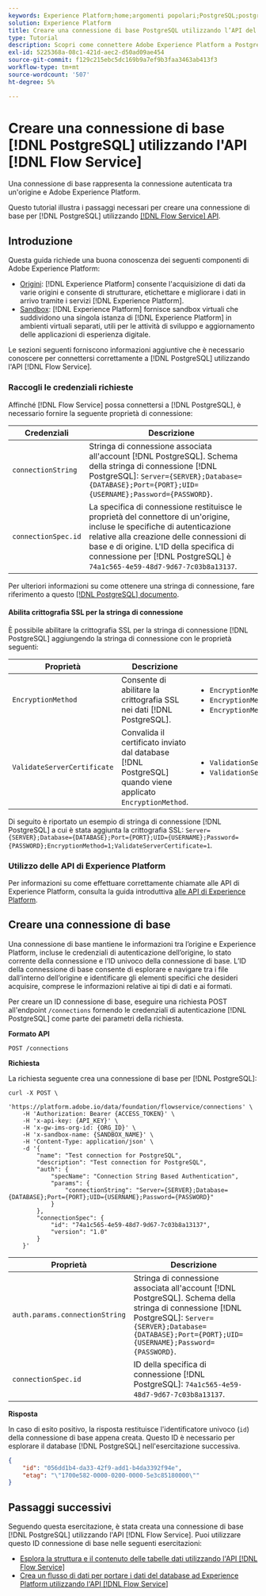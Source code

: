 ```yaml
---
keywords: Experience Platform;home;argomenti popolari;PostgreSQL;postgresql;PSQL;psql
solution: Experience Platform
title: Creare una connessione di base PostgreSQL utilizzando l’API del servizio Flusso
type: Tutorial
description: Scopri come connettere Adobe Experience Platform a PostgreSQL utilizzando l’API del servizio Flusso.
exl-id: 5225368a-08c1-421d-aec2-d50ad09ae454
source-git-commit: f129c215ebc5dc169b9a7ef9b3faa3463ab413f3
workflow-type: tm+mt
source-wordcount: '507'
ht-degree: 5%

---
```


# Creare una connessione di base [!DNL PostgreSQL] utilizzando l&#39;API [!DNL Flow Service]

Una connessione di base rappresenta la connessione autenticata tra un&#39;origine e Adobe Experience Platform.

Questo tutorial illustra i passaggi necessari per creare una connessione di base per [!DNL PostgreSQL] utilizzando [[!DNL Flow Service] API](https://www.adobe.io/experience-platform-apis/references/flow-service/).


## Introduzione

Questa guida richiede una buona conoscenza dei seguenti componenti di Adobe Experience Platform:

* [Origini](../../../../home.md): [!DNL Experience Platform] consente l&#39;acquisizione di dati da varie origini e consente di strutturare, etichettare e migliorare i dati in arrivo tramite i servizi [!DNL Experience Platform].
* [Sandbox](../../../../../sandboxes/home.md): [!DNL Experience Platform] fornisce sandbox virtuali che suddividono una singola istanza di [!DNL Experience Platform] in ambienti virtuali separati, utili per le attività di sviluppo e aggiornamento delle applicazioni di esperienza digitale.

Le sezioni seguenti forniscono informazioni aggiuntive che è necessario conoscere per connettersi correttamente a [!DNL PostgreSQL] utilizzando l&#39;API [!DNL Flow Service].

### Raccogli le credenziali richieste

Affinché [!DNL Flow Service] possa connettersi a [!DNL PostgreSQL], è necessario fornire la seguente proprietà di connessione:

| Credenziali | Descrizione |
| ---------- | ----------- |
| `connectionString` | Stringa di connessione associata all&#39;account [!DNL PostgreSQL]. Schema della stringa di connessione [!DNL PostgreSQL]: `Server={SERVER};Database={DATABASE};Port={PORT};UID={USERNAME};Password={PASSWORD}`. |
| `connectionSpec.id` | La specifica di connessione restituisce le proprietà del connettore di un&#39;origine, incluse le specifiche di autenticazione relative alla creazione delle connessioni di base e di origine. L&#39;ID della specifica di connessione per [!DNL PostgreSQL] è `74a1c565-4e59-48d7-9d67-7c03b8a13137`. |

Per ulteriori informazioni su come ottenere una stringa di connessione, fare riferimento a questo [[!DNL PostgreSQL] documento](https://www.postgresql.org/docs/9.2/app-psql.html).

#### Abilita crittografia SSL per la stringa di connessione

È possibile abilitare la crittografia SSL per la stringa di connessione [!DNL PostgreSQL] aggiungendo la stringa di connessione con le proprietà seguenti:

| Proprietà | Descrizione | Esempio |
| --- | --- | --- |
| `EncryptionMethod` | Consente di abilitare la crittografia SSL nei dati [!DNL PostgreSQL]. | <uL><li>`EncryptionMethod=0`(Disabilitato)</li><li>`EncryptionMethod=1`(abilitato)</li><li>`EncryptionMethod=6`(RequestSSL)</li></ul> |
| `ValidateServerCertificate` | Convalida il certificato inviato dal database [!DNL PostgreSQL] quando viene applicato `EncryptionMethod`. | <uL><li>`ValidationServerCertificate=0`(Disabilitato)</li><li>`ValidationServerCertificate=1`(abilitato)</li></ul> |

Di seguito è riportato un esempio di stringa di connessione [!DNL PostgreSQL] a cui è stata aggiunta la crittografia SSL: `Server={SERVER};Database={DATABASE};Port={PORT};UID={USERNAME};Password={PASSWORD};EncryptionMethod=1;ValidateServerCertificate=1`.

### Utilizzo delle API di Experience Platform

Per informazioni su come effettuare correttamente chiamate alle API di Experience Platform, consulta la guida introduttiva [alle API di Experience Platform](../../../../../landing/api-guide.md).

## Creare una connessione di base

Una connessione di base mantiene le informazioni tra l’origine e Experience Platform, incluse le credenziali di autenticazione dell’origine, lo stato corrente della connessione e l’ID univoco della connessione di base. L’ID della connessione di base consente di esplorare e navigare tra i file dall’interno dell’origine e identificare gli elementi specifici che desideri acquisire, comprese le informazioni relative ai tipi di dati e ai formati.

Per creare un ID connessione di base, eseguire una richiesta POST all&#39;endpoint `/connections` fornendo le credenziali di autenticazione [!DNL PostgreSQL] come parte dei parametri della richiesta.

**Formato API**

```https
POST /connections
```

**Richiesta**

La richiesta seguente crea una connessione di base per [!DNL PostgreSQL]:

```shell
curl -X POST \
    'https://platform.adobe.io/data/foundation/flowservice/connections' \
    -H 'Authorization: Bearer {ACCESS_TOKEN}' \
    -H 'x-api-key: {API_KEY}' \
    -H 'x-gw-ims-org-id: {ORG_ID}' \
    -H 'x-sandbox-name: {SANDBOX_NAME}' \
    -H 'Content-Type: application/json' \
    -d '{
        "name": "Test connection for PostgreSQL",
        "description": "Test connection for PostgreSQL",
        "auth": {
            "specName": "Connection String Based Authentication",
            "params": {
                "connectionString": "Server={SERVER};Database={DATABASE};Port={PORT};UID={USERNAME};Password={PASSWORD}"
            }
        },
        "connectionSpec": {
            "id": "74a1c565-4e59-48d7-9d67-7c03b8a13137",
            "version": "1.0"
        }
    }'
```

| Proprietà | Descrizione |
| ------------- | --------------- |
| `auth.params.connectionString` | Stringa di connessione associata all&#39;account [!DNL PostgreSQL]. Schema della stringa di connessione [!DNL PostgreSQL]: `Server={SERVER};Database={DATABASE};Port={PORT};UID={USERNAME};Password={PASSWORD}`. |
| `connectionSpec.id` | ID della specifica di connessione [!DNL PostgreSQL]: `74a1c565-4e59-48d7-9d67-7c03b8a13137`. |

**Risposta**

In caso di esito positivo, la risposta restituisce l&#39;identificatore univoco (`id`) della connessione di base appena creata. Questo ID è necessario per esplorare il database [!DNL PostgreSQL] nell&#39;esercitazione successiva.

```json
{
    "id": "056dd1b4-da33-42f9-add1-b4da3392f94e",
    "etag": "\"1700e582-0000-0200-0000-5e3c85180000\""
}
```

## Passaggi successivi

Seguendo questa esercitazione, è stata creata una connessione di base [!DNL PostgreSQL] utilizzando l&#39;API [!DNL Flow Service]. Puoi utilizzare questo ID connessione di base nelle seguenti esercitazioni:

* [Esplora la struttura e il contenuto delle tabelle dati utilizzando l&#39;API  [!DNL Flow Service] ](../../explore/tabular.md)
* [Crea un flusso di dati per portare i dati del database ad Experience Platform utilizzando l&#39;API  [!DNL Flow Service] ](../../collect/database-nosql.md)
